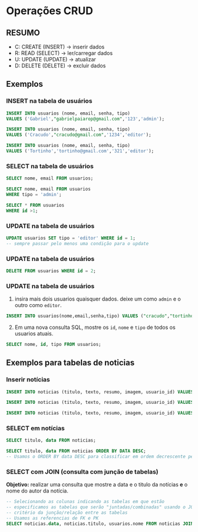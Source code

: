 # Operações CRUD

## RESUMO


- C: CREATE (INSERT) -> inserir dados
- R: READ (SELECT) -> ler/carregar dados
- U: UPDATE (UPDATE) -> atualizar
- D: DELETE (DELETE) -> excluir dados

## Exemplos

### INSERT na tabela de usuários

```sql
INSERT INTO usuarios (nome, email, senha, tipo)
VALUES ('Gabriel',"gabrielpaiarop@gmail.com",'123','admin');
```

```sql
INSERT INTO usuarios (nome, email, senha, tipo)
VALUES ('Cracudo',"cracudo@gmail.com",'1234','editor');
```

```sql
INSERT INTO usuarios (nome, email, senha, tipo)
VALUES ('Tortinho','tortinho@gmail.com','321','editor');
```

### SELECT na tabela de usuários

```sql
SELECT nome, email FROM usuarios;
```

```sql
SELECT nome, email FROM usuarios
WHERE tipo = 'admin';
```
```sql
SELECT * FROM usuarios
WHERE id >1;
```

### UPDATE na tabela de usuários

```sql
UPDATE usuarios SET tipo = 'editor' WHERE id = 1;
-- sempre passar pelo menos uma condição para o update
```

### UPDATE na tabela de usuários

```sql
DELETE FROM usuarios WHERE id = 2;

```

### UPDATE na tabela de usuários

1) insira mais dois usuarios quaisquer dados. deixe um como `admin` e o outro como `editor`.

```sql
INSERT INTO usuarios(nome,email,senha,tipo) VALUES ("cracudo","tortinho");

```
2) Em uma nova consulta SQL, mostre os `id`, `nome` e `tipo` de todos os usuarios atuais.

```sql
SELECT nome, id, tipo FROM usuarios;

```

## Exemplos para tabelas de noticias

### Inserir notícias 

```sql
INSERT INTO noticias (titulo, texto, resumo, imagem, usuario_id) VALUES ('Meu pai ganhou na mega-sena', 'e foi comprar cigarro e nunca mais voltou', 'fugiu com uma novinha','premio.jpg', 1);

```
```sql
INSERT INTO noticias (titulo, texto, resumo, imagem, usuario_id) VALUES ('assalto em SP da errado', 'assaltante quebrou a cara ao cair em bueiro', 'Assalto em SP','roubo.jpg', 3);

```
```sql
INSERT INTO noticias (titulo, texto, resumo, imagem, usuario_id) VALUES ('Cachorros que veem cores', 'um estudo diz que os cachorros enxergam mais cores do que podiamos imaginar', 'Mundo canino com mais cor','cachorros.jpg', 4);

```

### SELECT em notícias

```sql
SELECT titulo, data FROM noticias;

```
```sql
SELECT titulo, data FROM noticias ORDER BY DATA DESC;
-- Usamos o ORDER BY data DESC para classificar em ordem decrescente pela data
```

### SELECT com JOIN (consulta com junção de tabelas)

**Objetivo:** realizar uma consulta que mostre a data e o titulo da notícias **e** o nome do autor da notícia.

```sql
-- Selecionando as colunas indicando as tabelas em que estão
-- especificamos as tabelas que serão "juntadas/combinadas" usando o JOIN
-- critério da junção/relação entre as tabelas
-- Usamos as referencias de FK e PK
SELECT noticias.data, noticias.titulo, usuarios.nome FROM noticias JOIN usuarios ON noticias.usuario_id = usuarios.id;
```